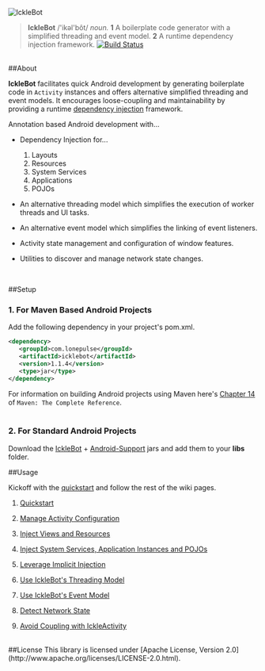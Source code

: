![IckleBot](https://raw.github.com/sahan/IckleBot/master/logo.png)

> **IckleBot** /'ikəl'bôt/ <em>noun.</em> **1** A boilerplate code generator with a 
simplified threading and event model. **2** A runtime dependency injection framework. 
[![Build Status](https://travis-ci.org/sahan/IckleBot.png?branch=master)](https://travis-ci.org/sahan/IckleBot)

<br/>
##About

**IckleBot** facilitates quick Android development by generating boilerplate code in 
`Activity` instances and offers alternative simplified threading and event models. It encourages 
loose-coupling and maintainability by providing a runtime [dependency injection](http://en.wikipedia.org/wiki/Dependency_injection) 
framework.   
   
Annotation based Android development with...
   
* Dependency Injection for...
   
	1. Layouts
	2. Resources
	3. System Services
	4. Applications
	5. POJOs   
	
* An alternative threading model which simplifies the execution of worker threads and 
UI tasks.   

* An alternative event model which simplifies the linking of event listeners.   

* Activity state management and configuration of window features.   
   
* Utilities to discover and manage network state changes.   
<br/>

##Setup

### 1. For Maven Based Android Projects

Add the following dependency in your project's pom.xml.

```xml
<dependency>
   <groupId>com.lonepulse</groupId>
   <artifactId>icklebot</artifactId>
   <version>1.1.4</version>
   <type>jar</type>
</dependency>
```

For information on building Android projects using Maven here's [Chapter 14](http://www.sonatype.com/books/mvnref-book/reference/android-dev.html) of `Maven: The Complete Reference`.   
<br/>   

### 2. For Standard Android Projects

Download the [IckleBot](http://repo1.maven.org/maven2/com/lonepulse/icklebot/1.1.4/icklebot-1.1.4.jar) + [Android-Support](http://repo1.maven.org/maven2/com/google/android/support-v4/r7/support-v4-r7.jar) 
jars and add them to your **libs** folder.
<br/>

##Usage

Kickoff with the [quickstart](https://github.com/sahan/IckleBot/wiki/Quickstart) and follow the rest of the wiki pages.

1. [Quickstart](https://github.com/sahan/IckleBot/wiki/Quickstart)

2. [Manage Activity Configuration](https://github.com/sahan/IckleBot/wiki/Manage-Activity-Configuration)

3. [Inject Views and Resources](https://github.com/sahan/IckleBot/wiki/Inject-Views-and-Resources)

4. [Inject System Services, Application Instances and POJOs](https://github.com/sahan/IckleBot/wiki/Inject-System-Services,-Application-Instances-and-POJOs)

5. [Leverage Implicit Injection](https://github.com/sahan/IckleBot/wiki/Leverage-Implicit-Injection)

6. [Use IckleBot's Threading Model](https://github.com/sahan/IckleBot/wiki/Use-IckleBot's-Threading-Model)
  
7. [Use IckleBot's Event Model](https://github.com/sahan/IckleBot/wiki/Use-IckleBot's-Event-Model)

8. [Detect Network State](https://github.com/sahan/IckleBot/wiki/Detect-Network-State)
  
9. [Avoid Coupling with IckleActivity](https://github.com/sahan/IckleBot/wiki/Avoid-Coupling-with-IckleActivity)   

<br/>
##License
This library is licensed under [Apache License, Version 2.0](http://www.apache.org/licenses/LICENSE-2.0.html).

